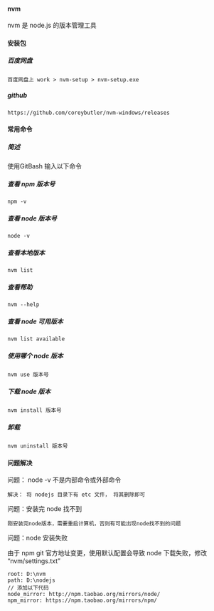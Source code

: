 #### nvm

nvm 是 node.js 的版本管理工具

#### 安装包

##### 百度网盘

```
百度网盘上 work > nvm-setup > nvm-setup.exe
```

##### github

```
https://github.com/coreybutler/nvm-windows/releases
```

#### 常用命令

##### 简述

使用GitBash 输入以下命令

##### 查看 npm 版本号

```
npm -v
```

##### 查看 node 版本号

```
node -v
```

##### 查看本地版本

```
nvm list
```

##### 查看帮助

```
nvm --help
```

##### 查看 node 可用版本

```
nvm list available
```

##### 使用哪个 node 版本

```
nvm use 版本号
```

##### 下载 node 版本

```
nvm install 版本号
```

##### 卸载

```
nvm uninstall 版本号
```

#### 问题解决

问题： node -v 不是内部命令或外部命令

```
解决： 将 nodejs 目录下有 etc 文件， 将其删除即可
```

问题：安装完 node 找不到

```
刚安装完node版本，需要重启计算机，否则有可能出现node找不到的问题
```

问题：node 安装失败

由于 npm git 官方地址变更，使用默认配置会导致 node 下载失败，修改 “nvm/settings.txt”

```
root: D:\nvm
path: D:\nodejs
// 添加以下代码
node_mirror: http://npm.taobao.org/mirrors/node/
npm_mirror: https://npm.taobao.org/mirrors/npm/
```


